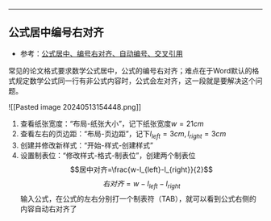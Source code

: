 
---
## 公式居中编号右对齐

+ 参考：[公式居中、编号右对齐、自动编号、交叉引用](https://blog.csdn.net/qq_38246166/article/details/135580981?ops_request_misc=&request_id=&biz_id=102&utm_term=word%E5%85%AC%E5%BC%8F%E5%B1%85%E4%B8%AD%E5%8F%B3%E5%AF%B9%E9%BD%90&utm_medium=distribute.pc_search_result.none-task-blog-2~all~sobaiduweb~default-0-135580981.nonecase&spm=1018.2226.3001.4187)

常见的论文格式要求数学公式居中，公式的编号右对齐；难点在于Word默认的格式规定数学公式同一行有非公式内容时，公式会左对齐，这一段就是要解决这个问题。

![[Pasted image 20240513154448.png]]

1. 查看纸张宽度：“布局-纸张大小”，记下纸张宽度$w=21cm$
2. 查看左右的页边距：“布局-页边距”，记下$l_{left}=3cm,l_{right}=3cm$
3. 创建并修改新样式：“开始-样式-创建样式”
4. 设置制表位：“修改样式-格式-制表位”，创建两个制表位
$$居中对齐=\frac{w-l_{left}-l_{right}}{2}$$
$$右对齐=w-l_{left}-l_{right}$$
输入公式，在公式的左右分别打一个制表符（TAB），就可以看到公式右侧的内容自动右对齐了